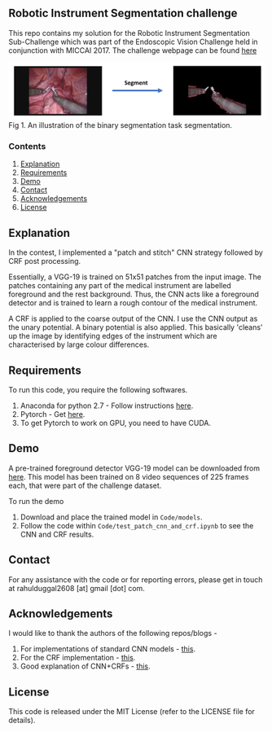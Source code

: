 
## Robotic Instrument Segmentation challenge

This repo contains my solution for the Robotic Instrument Segmentation Sub-Challenge which was part of the Endoscopic Vision Challenge held in conjunction with MICCAI 2017. The challenge webpage can be found [here](https://endovissub2017-roboticinstrumentsegmentation.grand-challenge.org/)

![Fig 1. An illustration of the binary segmentation task segmentation.](demo.png)
Fig 1. An illustration of the binary segmentation task segmentation.

### Contents
1. [Explanation](#explanation)
2. [Requirements](#requirements)
3. [Demo](#demo)
4. [Contact](#contact)
5. [Acknowledgements](#acknowledgements)
6. [License](#license)


## Explanation 
In the contest, I implemented a "patch and stitch" CNN strategy followed by CRF post processing.

Essentially, a VGG-19 is trained on 51x51 patches from the input image. The patches containing any part of the medical instrument are labelled foreground and the rest background. Thus, the CNN acts like a foreground detector and is trained to learn a rough contour of the medical instrument.

A CRF is applied to the coarse output of the CNN. I use the CNN output as the unary potential. A binary potential is also applied. This basically 'cleans' up the image by identifying edges of the instrument which are characterised by large colour differences.

## Requirements
To run this code, you require the following softwares.
1. Anaconda for python 2.7 - Follow instructions [here](https://docs.continuum.io/anaconda/install/).
2. Pytorch - Get [here](http://pytorch.org/).
3. To get Pytorch to work on GPU, you need to have CUDA.

## Demo

A pre-trained foreground detector VGG-19 model can be downloaded from [here](https://drive.google.com/file/d/0B7oMEdOD2EhCQTljcldtWXNLaTg/view?usp=sharing). This model has been trained on  8 video sequences of 225 frames each, that were part of the challenge dataset.

To run the demo

1. Download and place the trained model in `Code/models`.
2. Follow the code within `Code/test_patch_cnn_and_crf.ipynb` to see the CNN and CRF results.

## Contact

For any assistance with the code or for reporting errors, please get in touch at rahulduggal2608 [at] gmail [dot] com.

## Acknowledgements
I would like to thank the authors of the following repos/blogs -
1. For implementations of standard CNN models - [this](https://github.com/kuangliu/pytorch-cifar).
2. For the CRF implementation - [this](http://www2.warwick.ac.uk/fac/sci/dcs/research/tia/software/sntoolbox/).
3. Good explanation of CNN+CRFs - [this](http://warmspringwinds.github.io/tensorflow/tf-slim/2016/12/18/image-segmentation-with-tensorflow-using-cnns-and-conditional-random-fields/).

## License
This code is released under the MIT License (refer to the LICENSE file for details).
